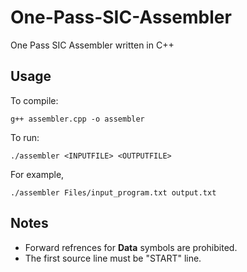 # One-Pass-SIC-Assembler
One Pass SIC Assembler written in C++

## Usage
To compile:
```
g++ assembler.cpp -o assembler 
```

To run:  
```     
./assembler <INPUTFILE> <OUTPUTFILE>
```
For example,
```
./assembler Files/input_program.txt output.txt
```

## Notes
 - Forward refrences for <strong>Data</strong> symbols are prohibited.  
 - The first source line must be "START" line.